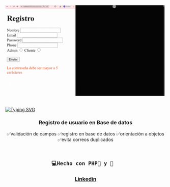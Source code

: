 <div id="header" align="center">
   <img src="registroVideo.gif" width="800"/>
</div>
<br>

<a href="https://git.io/typing-svg"><img src="https://readme-typing-svg.demolab.com?font=Fira+Code&weight=600&size=30&duration=4000&pause=500&color=F75EAC&width=435&lines=%F0%9F%92%BBRegistro+de+usuario" alt="Typing SVG" /></a>


<div id="badge" align="center">

    
<div/> 

### Registro de usuario en Base de datos
✅validación de campos
✅registro en base de datos
✅orientación a objetos
✅evita correos duplicados


</br>

  <h3  align="center">
    <pre>💻Hecho con PHP🐘 y 💝  </pre> 
  <h3/>

  <a href="https://www.linkedin.com/in/emmily-santos-a6851327b?utm_source=share&utm_campaign=share_via&utm_content=profile&utm_medium=android_app">Linkedin</a>
